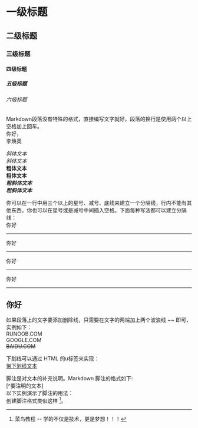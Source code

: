 # 一级标题
## 二级标题
### 三级标题
#### 四级标题
##### 五级标题
###### 六级标题

Markdown段落没有特殊的格式，直接编写文字就好，段落的换行是使用两个以上空格加上回车。  
你好，  
李焕英  

*斜体文本*  
_斜体文本_  
**粗体文本**  
__粗体文本__  
***粗斜体文本***  
___粗斜体文本___  

你可以在一行中用三个以上的星号、减号、底线来建立一个分隔线，行内不能有其他东西。你也可以在星号或是减号中间插入空格。下面每种写法都可以建立分隔线：  
你好    
***
你好
* * *
你好
*****
你好
- - -
你好
---  
如果段落上的文字要添加删除线，只需要在文字的两端加上两个波浪线 ~~ 即可，实例如下：  
RUNOOB.COM  
GOOGLE.COM  
~~BAIDU.COM~~  

下划线可以通过 HTML 的u标签来实现：  
<u>带下划线文本</u>  

脚注是对文本的补充说明。Markdown 脚注的格式如下:  
[^要注明的文本]  
以下实例演示了脚注的用法：  
创建脚注格式类似这样 [^RUNOOB]。
[^RUNOOB]: 菜鸟教程 -- 学的不仅是技术，更是梦想！！！